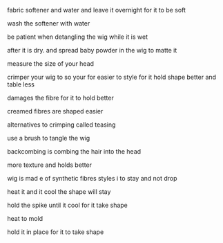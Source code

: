 fabric softener and water and leave it overnight for it to be soft 

  

wash the softener with water 

  

  

be patient when detangling the wig while it is wet 

  

  

  

after it is dry. and spread baby powder in the wig to matte it 

  

  

measure the size of your head 

  

  

  

crimper your wig to so your for easier to style for it hold shape better and table less 

  

damages the fibre for it to hold better 

  

  

creamed fibres are shaped easier 

  

  

  

  

  

alternatives to crimping called teasing 

  

  

use a brush to tangle the wig  

  

  

backcombing is combing the hair into the head 

  

  

more texture and holds better 

  

wig is mad e of synthetic fibres styles i to stay and not drop 

heat it and it cool the shape will stay 

hold the spike until it cool for it take shape 

heat to mold 

hold it in place for it to take shape 
